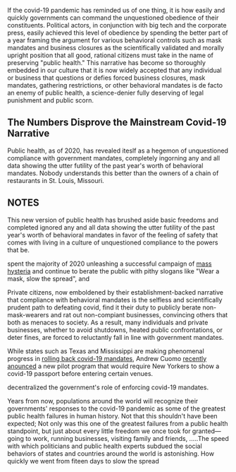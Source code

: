 
If the covid-19 pandemic has reminded us of one thing, it is how easily and quickly governments can command the unquestioned obedience of their constituents. Political actors, in conjunction with big tech and the corporate press, easily achieved this level of obedience by spending the better part of a year framing the argument for various behavioral controls such as mask mandates and business closures as the scientifically validated and morally upright position that all good, rational citizens must take in the name of preserving "public health." This narrative has become so thoroughly embedded in our culture that it is now widely accepted that any individual or business that questions or defies forced business closures, mask mandates, gathering restrictions, or other behavioral mandates is de facto an enemy of public health, a science-denier fully deserving of legal punishment and public scorn.

## The Numbers Disprove the Mainstream Covid-19 Narrative

Public health, as of 2020, has revealed iteslf as a hegemon of unquestioned compliance with government mandates, completely ingorning any and all data showing the utter futility of the past year's worth of behavioral mandates. Nobody understands this better than the owners of a chain of restaurants in St. Louis, Missouri.

## NOTES

This new version of public health has brushed aside basic freedoms and completed ignored any and all data showing the utter futility of the past year's worth of behavioral mandates in favor of the feeling of safety that comes with living in a culture of unquestioned compliance to the powers that be.

spent the majority of 2020 unleashing a successful campaign of [mass hysteria](https://www.mdpi.com/1660-4601/18/4/1376/htm?fbclid=IwAR3hKqZ614zBr9zHXBOuaxTA8Z0Dt9Hb-TxObCY3qdpCJFuqh_Mmh3jCdtQ) and continue to berate the public with pithy slogans like "Wear a mask, slow the spread", and 

Private citizens, now emboldened by their establishment-backed narrative that compliance with behavioral mandates is the selfless and scientifically prudent path to defeating covid, find it their duty to publicly berate non-mask-wearers and rat out non-compiant businesses, convincing others that both as menaces to society. As a result, many individuals and private businesses, whether to avoid shutdowns, heated public confrontations, or deter fines, are forced to reluctantly fall in line with government mandates.

While states such as Texas and Mississippi are making phenomenal progress in [rolling back covid-19 mandates](https://www.nbcnews.com/news/us-news/gov-greg-abbott-lift-texas-mask-mandate-open-state-100-n1259329), Andrew Cuomo [recently anounced](https://nypost.com/2021/03/02/new-yorkers-must-flash-covid-19-passport-to-enter-venues-under-new-program/) a new pilot program that would require New Yorkers to show a covid-19 passport before entering certain venues. 


decentralized the government's role of enforcing covid-19 mandates. 

Years from now, populations around the world will recognize their governments' responses to the covid-19 pandemic as some of the greatest public health failures in human history. Not that this shouldn't have been expected; Not only was this one of the greatest failures from a public health standpoint, but just about every little freedom we once took for granted&mdash; going to work, running businesses, visiting family and friends, .....The speed with which politicians and public health experts subdued the social behaviors of states and countries around the world is astonishing. How quickly we went from fiteen days to slow the spread
